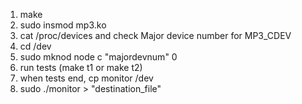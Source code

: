 1. make
2. sudo insmod mp3.ko
3. cat /proc/devices
   and check Major device number for MP3_CDEV
4. cd /dev
5. sudo mknod node c "majordevnum" 0
6. run tests (make t1 or make t2)
7. when tests end, cp monitor /dev
8. sudo ./monitor > "destination_file"

